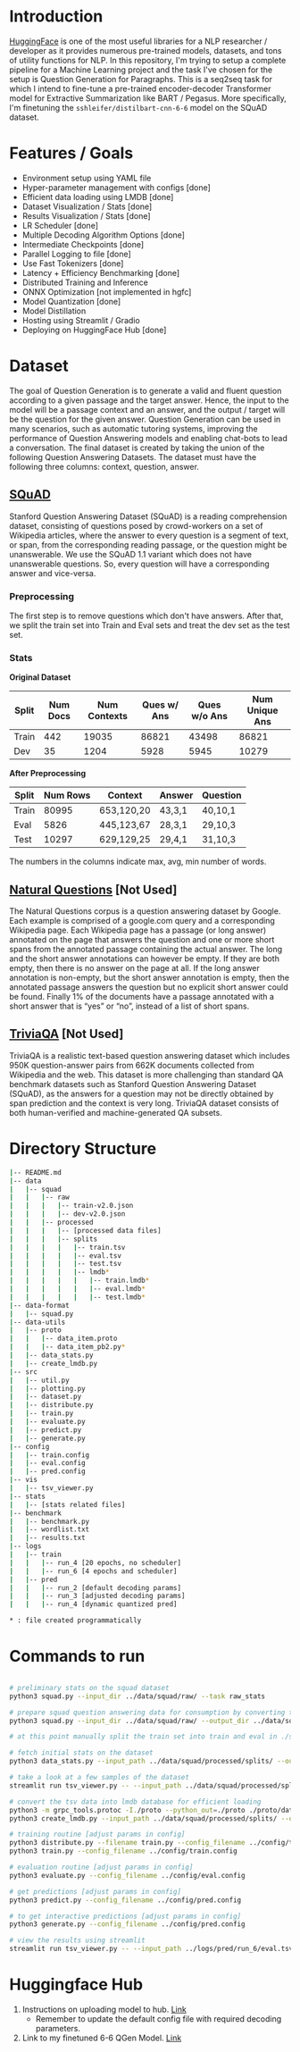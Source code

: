 # Introduction

[HuggingFace](https://huggingface.co/) is one of the most useful libraries for a NLP researcher / developer as it provides numerous pre-trained models, datasets, and tons of utility functions for NLP. In this repository, I'm trying to setup a complete pipeline for a Machine Learning project and the task I've chosen for the setup is Question Generation for Paragraphs. This is a seq2seq task for which I intend to fine-tune a pre-trained encoder-decoder Transformer model for Extractive Summarization like BART / Pegasus. More specifically, I'm finetuning the `sshleifer/distilbart-cnn-6-6` model on the SQuAD dataset.

# Features / Goals

* Environment setup using YAML file
* Hyper-parameter management with configs [done]
* Efficient data loading using LMDB [done]
* Dataset Visualization / Stats [done]
* Results Visualization / Stats [done]
* LR Scheduler [done]
* Multiple Decoding Algorithm Options [done]
* Intermediate Checkpoints [done]
* Parallel Logging to file [done]
* Use Fast Tokenizers [done]
* Latency + Efficiency Benchmarking [done]
* Distributed Training and Inference
* ONNX Optimization [not implemented in hgfc]
* Model Quantization [done]
* Model Distillation
* Hosting using Streamlit / Gradio
* Deploying on HuggingFace Hub [done]

# Dataset

The goal of Question Generation is to generate a valid and fluent question according to a given passage and the target answer. Hence, the input to the model will be a passage context and an answer, and the output / target will be the question for the given answer. Question Generation can be used in many scenarios, such as automatic tutoring systems, improving the performance of Question Answering models and enabling chat-bots to lead a conversation. The final dataset is created by taking the union of the following Question Answering Datasets. The dataset must have the following three columns: context, question, answer.

## [SQuAD](https://rajpurkar.github.io/SQuAD-explorer/)

Stanford Question Answering Dataset (SQuAD) is a reading comprehension dataset, consisting of questions posed by crowd-workers on a set of Wikipedia articles, where the answer to every question is a segment of text, or span, from the corresponding reading passage, or the question might be unanswerable. We use the SQuAD 1.1 variant which does not have unanswerable questions. So, every question will have a corresponding answer and vice-versa.

### Preprocessing

The first step is to remove questions which don't have answers. After that, we split the train set into Train and Eval sets and treat the dev set as the test set.

### Stats

**Original Dataset**

| Split | Num Docs | Num Contexts | Ques w/ Ans | Ques w/o Ans | Num Unique Ans |
| ----- | -------- | ------------ | ----------- | ------------ | -------------- |
| Train | 442      | 19035        | 86821       | 43498        | 86821          |
| Dev   | 35       | 1204         | 5928        | 5945         | 10279          |

**After Preprocessing**

| Split | Num Rows |   Context  | Answer | Question |
| ----- | -------- | ---------- | ------ | -------- |
| Train | 80995    | 653,120,20 | 43,3,1 | 40,10,1  | 
| Eval  | 5826     | 445,123,67 | 28,3,1 | 29,10,3  |
| Test  | 10297    | 629,129,25 | 29,4,1 | 31,10,3  |

The numbers in the columns indicate max, avg, min number of words.

## [Natural Questions](https://ai.google.com/research/NaturalQuestions) [Not Used]

The Natural Questions corpus is a question answering dataset by Google. Each example is comprised of a google.com query and a corresponding Wikipedia page. Each Wikipedia page has a passage (or long answer) annotated on the page that answers the question and one or more short spans from the annotated passage containing the actual answer. The long and the short answer annotations can however be empty. If they are both empty, then there is no answer on the page at all. If the long answer annotation is non-empty, but the short answer annotation is empty, then the annotated passage answers the question but no explicit short answer could be found. Finally 1% of the documents have a passage annotated with a short answer that is “yes” or “no”, instead of a list of short spans.

## [TriviaQA](http://nlp.cs.washington.edu/triviaqa/) [Not Used]

TriviaQA is a realistic text-based question answering dataset which includes 950K question-answer pairs from 662K documents collected from Wikipedia and the web. This dataset is more challenging than standard QA benchmark datasets such as Stanford Question Answering Dataset (SQuAD), as the answers for a question may not be directly obtained by span prediction and the context is very long. TriviaQA dataset consists of both human-verified and machine-generated QA subsets.

# Directory Structure

```bash
|-- README.md
|-- data
|	|-- squad
|	|	|-- raw
|	|	|	|-- train-v2.0.json
|	|	|	|-- dev-v2.0.json
|	|	|-- processed
|	|	|	|-- [processed data files]
|	|	|	|-- splits
|	|	|	|	|-- train.tsv
|	|	|	|	|-- eval.tsv
|	|	|	|	|-- test.tsv
|	|	|	|	|-- lmdb*
|	|	|	|	|	|-- train.lmdb*
|	|	|	|	|	|-- eval.lmdb*
|	|	|	|	|	|-- test.lmdb*
|-- data-format
|	|-- squad.py
|-- data-utils
|	|-- proto
|	|	|-- data_item.proto
|	|	|-- data_item_pb2.py*
|	|-- data_stats.py
|	|-- create_lmdb.py
|-- src
|	|-- util.py
|	|-- plotting.py
|	|-- dataset.py
|	|-- distribute.py
|	|-- train.py
|	|-- evaluate.py
|	|-- predict.py
|	|-- generate.py
|-- config
|	|-- train.config
|	|-- eval.config
|	|-- pred.config
|-- vis
|	|-- tsv_viewer.py
|-- stats
|	|-- [stats related files]
|-- benchmark
|	|-- benchmark.py
|	|-- wordlist.txt
|	|-- results.txt
|-- logs
|	|-- train
|	|	|-- run_4 [20 epochs, no scheduler]
|	|	|-- run_6 [4 epochs and scheduler]
|	|-- pred
|	|	|-- run_2 [default decoding params]
|	|	|-- run_3 [adjusted decoding params]
|	|	|-- run_4 [dynamic quantized pred]

* : file created programmatically
```

# Commands to run

```bash

# preliminary stats on the squad dataset
python3 squad.py --input_dir ../data/squad/raw/ --task raw_stats

# prepare squad question answering data for consumption by converting to tsv
python3 squad.py --input_dir ../data/squad/raw/ --output_dir ../data/squad/processed/ --task json2tsv

# at this point manually split the train set into train and eval in ./splits

# fetch initial stats on the dataset
python3 data_stats.py --input_path ../data/squad/processed/splits/ --output_path ../stats/squad/

# take a look at a few samples of the dataset
streamlit run tsv_viewer.py -- --input_path ../data/squad/processed/splits/eval.tsv

# convert the tsv data into lmdb database for efficient loading
python3 -m grpc_tools.protoc -I./proto --python_out=./proto ./proto/data_item.proto
python3 create_lmdb.py --input_path ../data/squad/processed/splits/ --output_path ../data/squad/processed/splits/lmdb/

# training routine [adjust params in config]
python3 distribute.py --filename train.py --config_filename ../config/train.config --nodes 1 --gpus 4 --rank 0
python3 train.py --config_filename ../config/train.config

# evaluation routine [adjust params in config]
python3 evaluate.py --config_filename ../config/eval.config

# get predictions [adjust params in config]
python3 predict.py --config_filename ../config/pred.config

# to get interactive predictions [adjust params in config]
python3 generate.py --config_filename ../config/pred.config

# view the results using streamlit
streamlit run tsv_viewer.py -- --input_path ../logs/pred/run_6/eval.tsv

```

# Huggingface Hub

1. Instructions on uploading model to hub. [Link](https://huggingface.co/docs/transformers/model_sharing)
	- Remember to update the default config file with required decoding parameters.
2. Link to my finetuned 6-6 QGen Model. [Link](https://huggingface.co/gpssohi/distilbart-qgen-6-6)

